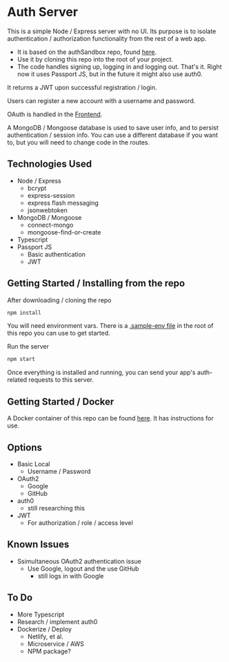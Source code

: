 
# Auth Server
This is a simple Node / Express server with no UI. Its purpose is to isolate authentication / authorization functionality from the rest of a web app.
  * It is based on the authSandbox repo, found [here](https://github.com/mattburnett-repo/authSandbox).
  * Use it by cloning this repo into the root of your project.
  * The code handles signing up, logging in and logging out. That's it. Right now it uses Passport JS, but in the future it might also use auth0.

It returns a JWT upon successful registration / login.

Users can register a new account with a username and password.

OAuth is handled in the [Frontend](https://github.com/mattburnett-repo/generic-fse-code-challenge/tree/main/frontend).

A MongoDB / Mongoose database is used to save user info, and to persist authentication / session info. You can use a different database if you want to, but you will need to change code in the routes.

## Technologies Used
* Node / Express
  * bcrypt
  * express-session
  * express flash messaging
  * jsonwebtoken
* MongoDB / Mongoose 
  * connect-mongo
  * mongoose-find-or-create
* Typescript
* Passport JS
  * Basic authentication
  * JWT
  
## Getting Started / Installing from the repo
After downloading / cloning the repo
```bash
npm install
```
You will need environment vars. There is a [.sample-env file](./.sample-env) in the root of this repo you can use to get started.

Run the server
```bash
npm start
```
Once everything is installed and running, you can send your app's auth-related requests to this server.

## Getting Started / Docker
A Docker container of this repo can be found [here](https://hub.docker.com/repository/docker/mattburnett01/generic-fse-authserver). It has instructions for use.

## Options
* Basic Local
  * Username / Password 
* OAuth2 
  * Google
  * GitHub
* auth0
  * still researching this
* JWT
  * For authorization / role / access level
  
## Known Issues
* Ssimultaneous OAuth2 authentication issue
  * Use Google, logout and the use GitHub
    * still logs in with Google
  
## To Do
* More Typescript
* Research / implement auth0
* Dockerize / Deploy
  * Netlify, et al.
  * Microservice / AWS
  * NPM package?
